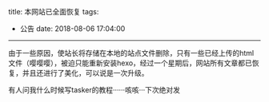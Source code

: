 ﻿title: 本网站已全面恢复
tags:
  - 公告
date: 2018-08-06 17:04:00
---
由于一些原因，使站长将存储在本地的站点文件删除<!-- more -->，只有一些已经上传的html文件（嘤嘤嘤），被迫只能重新安装hexo，经过一个星期后，网站所有文章都已恢复，并且还进行了美化，可以说是一次升级。

有人问我什么时候写tasker的教程······咳咳···下次绝对发